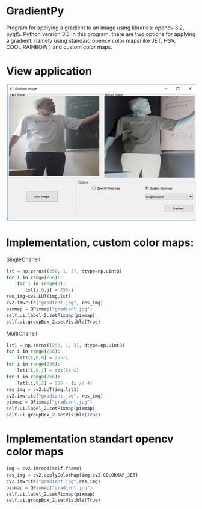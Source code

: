 # GradientPy
Program for applying a gradient to an image using libraries: opencv 3.2, pyqt5. Python version 3.6
In this program, there are two options for applying a gradient, namely using standard opencv color maps(like JET, HSV, COOL,RAINBOW ) and custom color maps.
# View application
![alt text](https://github.com/skinex/GradientPy/blob/master/grad.png)
<br/>
# Implementation, custom color maps:
SingleChanell
```python
lst = np.zeros((256, 1, 3), dtype=np.uint8)
for i in range(256):
    for j in range(3):
       lst[i,0,j] = 255-i
res_img=cv2.LUT(img,lst)
cv2.imwrite("gradient.jpg", res_img)
pixmap = QPixmap("gradient.jpg")
self.ui.label_2.setPixmap(pixmap)
self.ui.groupBox_2.setVisible(True)
```
MultiChanell
```python
lst1 = np.zeros((256, 1, 3), dtype=np.uint8)
for i in range(256):
    lst1[i,0,0] = 255-i
for i in range(256):
    lst1[i,0,1] = abs(50-i)
for i in range(256):
    lst1[i,0,2] = 255 - (i // 4)
res_img = cv2.LUT(img,lst1)
cv2.imwrite("gradient.jpg", res_img)
pixmap = QPixmap("gradient.jpg")
self.ui.label_2.setPixmap(pixmap)
self.ui.groupBox_2.setVisible(True)
```
# Implementation standart opencv color maps
```python
img = cv2.imread(self.fname)
res_img = cv2.applyColorMap(img,cv2.COLORMAP_JET)
cv2.imwrite("gradient.jpg",res_img)
pixmap = QPixmap("gradient.jpg")
self.ui.label_2.setPixmap(pixmap)
self.ui.groupBox_2.setVisible(True)
```
